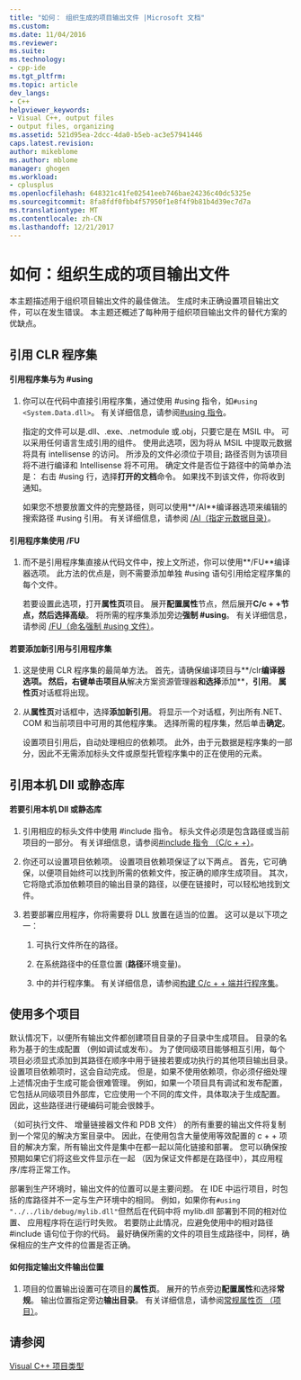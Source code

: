 ```yaml
---
title: "如何： 组织生成的项目输出文件 |Microsoft 文档"
ms.custom: 
ms.date: 11/04/2016
ms.reviewer: 
ms.suite: 
ms.technology:
- cpp-ide
ms.tgt_pltfrm: 
ms.topic: article
dev_langs:
- C++
helpviewer_keywords:
- Visual C++, output files
- output files, organizing
ms.assetid: 521d95ea-2dcc-4da0-b5eb-ac3e57941446
caps.latest.revision: 
author: mikeblome
ms.author: mblome
manager: ghogen
ms.workload:
- cplusplus
ms.openlocfilehash: 648321c41fe02541eeb746bae24236c40dc5325e
ms.sourcegitcommit: 8fa8fdf0fbb4f57950f1e8f4f9b81b4d39ec7d7a
ms.translationtype: MT
ms.contentlocale: zh-CN
ms.lasthandoff: 12/21/2017
---
```

# <a name="how-to-organize-project-output-files-for-builds"></a>如何：组织生成的项目输出文件
本主题描述用于组织项目输出文件的最佳做法。 生成时未正确设置项目输出文件，可以在发生错误。 本主题还概述了每种用于组织项目输出文件的替代方案的优缺点。  
  
## <a name="referencing-clr-assemblies"></a>引用 CLR 程序集  
  
#### <a name="to-reference-assemblies-with-using"></a>引用程序集与为 #using  
  
1.  你可以在代码中直接引用程序集，通过使用 #using 指令，如`#using <System.Data.dll>`。 有关详细信息，请参阅[#using 指令](../preprocessor/hash-using-directive-cpp.md)。  
  
     指定的文件可以是.dll、.exe、.netmodule 或.obj，只要它是在 MSIL 中。 可以采用任何语言生成引用的组件。 使用此选项，因为将从 MSIL 中提取元数据将具有 intellisense 的访问。 所涉及的文件必须位于项目; 路径否则为该项目将不进行编译和 Intellisense 将不可用。 确定文件是否位于路径中的简单办法是： 右击 #using 行，选择**打开的文档**命令。 如果找不到该文件，你将收到通知。  
  
     如果您不想要放置文件的完整路径，则可以使用**/AI**编译器选项来编辑的搜索路径 #using 引用。 有关详细信息，请参阅 [/AI（指定元数据目录）](../build/reference/ai-specify-metadata-directories.md)。  
  
#### <a name="to-reference-assemblies-with-fu"></a>引用程序集使用 /FU  
  
1.  而不是引用程序集直接从代码文件中，按上文所述，你可以使用**/FU**编译器选项。 此方法的优点是，则不需要添加单独 #using 语句引用给定程序集的每个文件。  
  
     若要设置此选项，打开**属性页**项目。 展开**配置属性**节点，然后展开**C/c + +**节点，然后选择**高级**。 将所需的程序集添加旁边**强制 #using**。 有关详细信息，请参阅 [/FU（命名强制 #using 文件）](../build/reference/fu-name-forced-hash-using-file.md)。  
  
#### <a name="to-reference-assemblies-with-add-new-reference"></a>若要添加新引用与引用程序集  
  
1.  这是使用 CLR 程序集的最简单方法。 首先，请确保编译项目与**/clr**编译器选项。 然后，右键单击项目从**解决方案资源管理器**和选择**添加**，**引用**。 **属性页**对话框将出现。  
  
2.  从**属性页**对话框中，选择**添加新引用**。 将显示一个对话框，列出所有.NET、 COM 和当前项目中可用的其他程序集。 选择所需的程序集，然后单击**确定**。  
  
     设置项目引用后，自动处理相应的依赖项。 此外，由于元数据是程序集的一部分，因此不无需添加标头文件或原型托管程序集中的正在使用的元素。  
  
## <a name="referencing-native-dlls-or-static-libraries"></a>引用本机 Dll 或静态库  
  
#### <a name="to-reference-native-dlls-or-static-libraries"></a>若要引用本机 Dll 或静态库  
  
1.  引用相应的标头文件中使用 #include 指令。 标头文件必须是包含路径或当前项目的一部分。 有关详细信息，请参阅[#include 指令 （C/c + +）](../preprocessor/hash-include-directive-c-cpp.md)。  
  
2.  你还可以设置项目依赖项。 设置项目依赖项保证了以下两点。 首先，它可确保，以便项目始终可以找到所需的依赖文件，按正确的顺序生成项目。 其次，它将隐式添加依赖项目的输出目录的路径，以便在链接时，可以轻松地找到文件。  
  
3.  若要部署应用程序，你将需要将 DLL 放置在适当的位置。 这可以是以下项之一：  
  
    1.  可执行文件所在的路径。  
  
    2.  在系统路径中的任意位置 (**路径**环境变量)。  
  
    3.  中的并行程序集。 有关详细信息，请参阅[构建 C/c + + 端并行程序集](../build/building-c-cpp-side-by-side-assemblies.md)。  
  
## <a name="working-with-multiple-projects"></a>使用多个项目  
 默认情况下，以便所有输出文件都创建项目目录的子目录中生成项目。 目录的名称为基于的生成配置 （例如调试或发布）。 为了使同级项目能够相互引用，每个项目必须显式添加到其路径在顺序中用于链接若要成功执行的其他项目输出目录。 设置项目依赖项时，这会自动完成。 但是，如果不使用依赖项，你必须仔细处理上述情况由于生成可能会很难管理。 例如，如果一个项目具有调试和发布配置，它包括从同级项目外部库，它应使用一个不同的库文件，具体取决于生成配置。 因此，这些路径进行硬编码可能会很棘手。  
  
 （如可执行文件、 增量链接器文件和 PDB 文件） 的所有重要的输出文件将复制到一个常见的解决方案目录中。 因此，在使用包含大量使用等效配置的 c + + 项目的解决方案，所有输出文件是集中在都一起以简化链接和部署。 您可以确保按预期如果它们将这些文件显示在一起 （因为保证文件都是在路径中），其应用程序/库将正常工作。  
  
 部署到生产环境时，输出文件的位置可以是主要问题。 在 IDE 中运行项目，时包括的库路径并不一定与生产环境中的相同。 例如，如果你有`#using "../../lib/debug/mylib.dll"`但然后在代码中将 mylib.dll 部署到不同的相对位置、 应用程序将在运行时失败。 若要防止此情况，应避免使用中的相对路径 #include 语句位于你的代码。 最好确保所需的文件的项目生成路径中，同样，确保相应的生产文件的位置是否正确。  
  
#### <a name="how-to-specify-where-output-files-go"></a>如何指定输出文件输出位置  
  
1.  项目的位置输出设置可在项目的**属性页**。 展开的节点旁边**配置属性**和选择**常规**。 输出位置指定旁边**输出目录**。 有关详细信息，请参阅[常规属性页 （项目）](../ide/general-property-page-project.md)。  
  
## <a name="see-also"></a>请参阅  
 [Visual C++ 项目类型](../ide/visual-cpp-project-types.md)